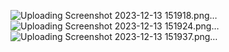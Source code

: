
![Uploading Screenshot 2023-12-13 151918.png…]()
![Uploading Screenshot 2023-12-13 151924.png…]()
![Uploading Screenshot 2023-12-13 151937.png…]()
